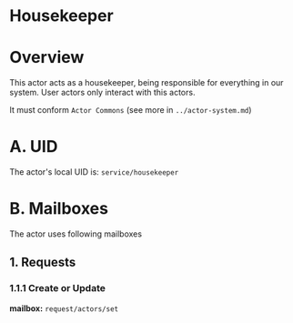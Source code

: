 Housekeeper
===================


# Overview

This actor acts as a housekeeper, being responsible for everything in our system. User actors only interact with this actors.

It must conform `Actor Commons` (see more in `../actor-system.md`)

# A. UID
The actor's local UID is: `service/housekeeper`

# B. Mailboxes
The actor uses following mailboxes

## 1. Requests
### 1.1.1 Create or Update
**mailbox:** `request/actors/set`

